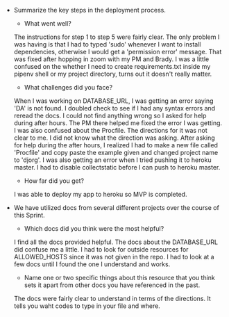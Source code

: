 - Summarize the key steps in the deployment process. 
  - What went well?

  The instructions for step 1 to step 5 were fairly clear. The only problem I was having is that I had to typed 'sudo' whenever I want to install dependencies, otherwise I would get a 'permission error' message. That was fixed after hopping in zoom with my PM and Brady. I was a little confused on the whether I need to create requirements.txt inside my pipenv shell or my project directory, turns out it doesn't really matter.

  - What challenges did you face? 

  When I was working on DATABASE_URL, I was getting an error saying 'DA' is not found. I doubled check to see if I had any syntax errors and reread the docs. I could not find anything wrong so I asked for help during after hours. The PM there helped me fixed the error I was getting. I was also confused about the Procfile. The directions for it was not clear to me. I did not know what the direction was asking. After asking for help during the after hours, I realized I had to make a new file called 'Procfile' and copy paste the example given and changed project name to 'djorg'. I was also getting an error when I tried pushing it to heroku master. I had to disable collectstatic before I can push to heroku master. 

  - How far did you get?

  I was able to deploy my app to heroku so MVP is completed. 

- We have utilized docs from several different projects over the course of this Sprint.
  - Which docs did you think were the most helpful? 

  I find all the docs provided helpful. The docs about the DATABASE_URL did confuse me a little. I had to look for outside resources for ALLOWED_HOSTS since it was not given in the repo. I had to look at a few docs until I found the one I understand and works. 

  - Name one or two specific things about this resource that you think sets it apart from other docs you have referenced in the past. 

  The docs were fairly clear to understand in terms of the directions. It tells you waht codes to type in your file and where. 

